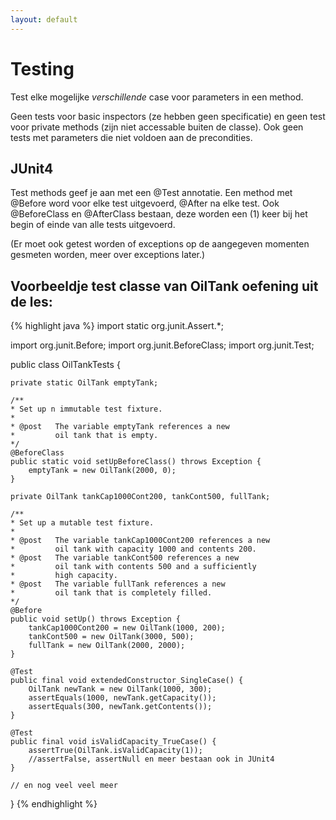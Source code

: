 ```yaml
---
layout: default
---
```


# Testing

Test elke mogelijke *verschillende* case voor parameters in een method.

Geen tests voor basic inspectors (ze hebben geen specificatie) en geen test voor private methods (zijn niet accessable buiten de classe). Ook geen tests met parameters die niet voldoen aan de precondities.

## JUnit4

Test methods geef je aan met een @Test annotatie. Een method met @Before word voor elke test uitgevoerd, @After na elke test. Ook @BeforeClass en @AfterClass bestaan, deze worden een (1) keer bij het begin of einde van alle tests uitgevoerd.

(Er moet ook getest worden of exceptions op de aangegeven momenten gesmeten worden, meer over exceptions later.)

<!--more-->

## Voorbeeldje test classe van OilTank oefening uit de les:

{% highlight java %}
import static org.junit.Assert.*;

import org.junit.Before;
import org.junit.BeforeClass;
import org.junit.Test;

public class OilTankTests {

    private static OilTank emptyTank;

    /**
    * Set up n immutable test fixture.
    *
    * @post   The variable emptyTank references a new
    *         oil tank that is empty.
    */
    @BeforeClass
    public static void setUpBeforeClass() throws Exception {
        emptyTank = new OilTank(2000, 0);
    }

    private OilTank tankCap1000Cont200, tankCont500, fullTank;

    /**
    * Set up a mutable test fixture.
    *
    * @post   The variable tankCap1000Cont200 references a new
    *         oil tank with capacity 1000 and contents 200.
    * @post   The variable tankCont500 references a new
    *         oil tank with contents 500 and a sufficiently
    *         high capacity.
    * @post   The variable fullTank references a new
    *         oil tank that is completely filled.
    */
    @Before
    public void setUp() throws Exception {
        tankCap1000Cont200 = new OilTank(1000, 200);
        tankCont500 = new OilTank(3000, 500);
        fullTank = new OilTank(2000, 2000);
    }

    @Test
    public final void extendedConstructor_SingleCase() {
        OilTank newTank = new OilTank(1000, 300);
        assertEquals(1000, newTank.getCapacity());
        assertEquals(300, newTank.getContents());
    }

    @Test
    public final void isValidCapacity_TrueCase() {
        assertTrue(OilTank.isValidCapacity(1));
        //assertFalse, assertNull en meer bestaan ook in JUnit4
    }

    // en nog veel veel meer
}
{% endhighlight %}
